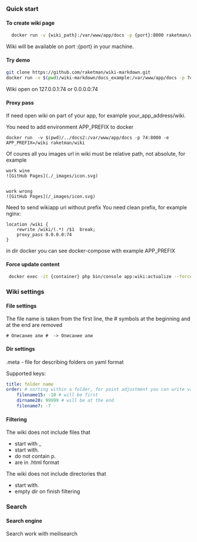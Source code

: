 ### Quick start ###

#### To create wiki page ####

```bash
  docker run -v {wiki_path}:/var/www/app/docs -p {port}:8000 raketman/wiki
```

Wiki will be available on port :{port} in your machine.

#### Try demo ####

```bash
git clone https://github.com/raketman/wiki-markdown.git
docker run -v $(pwd)/wiki-markdown/docs_example:/var/www/app/docs -p 74:8000 raketman/wiki
```

Wiki open on 127.0.0.1:74 or 0.0.0.0:74

#### Proxy pass ####

If need open wiki on part of your app, for example your_app_address/wiki.

You need to add environment APP_PREFIX to docker

````
docker run  -v $(pwd)/../docs2:/var/www/app/docs -p 74:8000 -e APP_PREFIX=/wiki raketman/wiki

````

Of coures all you images url in wiki must be relative path, not absolute, for example
```
work wine
![GitHub Pages](./_images/icon.svg)


work wrong
![GitHub Pages](/_images/icon.svg)

```

Need to send wikiapp uri without prefix
You need clean prefix, for example nginx:
```
location /wiki {
    rewrite /wiki/(.*) /$1  break;
    proxy_pass 0.0.0.0:74
}
```
in dir docker you can see  docker-compose with example APP_PREFIX


#### Force update content ####

```bash
 docker exec -it {container} php bin/console app:wiki:actualize --force=1
```

### Wiki settings ###


#### File settings ####
The file name is taken from the first line, the # symbols at the beginning and at the end are removed

```
# Описание апи #  -> Описание апи

```

#### Dir settings ####

.meta - file for describing folders on yaml format

Supported keys:
```yaml
title: folder name
order: # sorting within a folder, for point adjustment you can write values with a minus
    filename15: -10 # will be first
    dirname20: 99999 # will be at the end
    filename7: -7

```

#### Filtering ####
The wiki does not include files that
- start with _
- start with.
- do not contain p.
- are in .html format

The wiki does not include directories that
- start with.
- empty dir on finish filtering


### Search ###


#### Search engine ####
Search work with meilisearch
